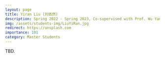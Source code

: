 ```yaml
---
layout: page
title: Yiran Liu (刘依然)
description: Spring 2022 - Spring 2023, Co-supervised with Prof. Wu Yang and Prof. Xin Feng. <br> Research Topic&#58; Data-Free Universal Adversarial Attack. <br> Next Stop&#58; Beijing University of Posts and Telecommunications, Ph.D. Student.
img: /assets/students-img/LiuYiRan.jpg
redirect: https://unsplash.com
importance: 101
category: Master Students
---
```


TBD.
